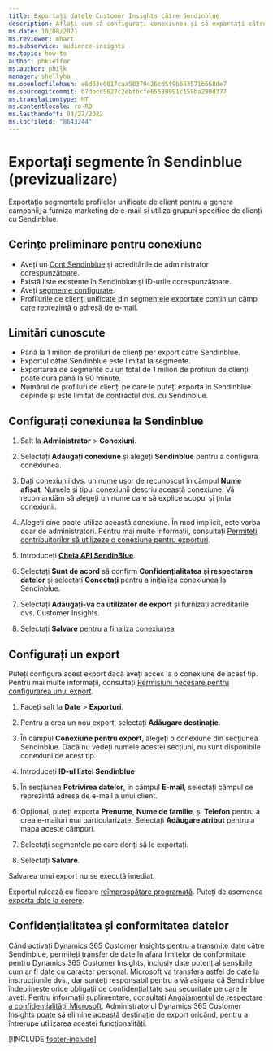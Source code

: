 ```yaml
---
title: Exportați datele Customer Insights către Sendinblue
description: Aflați cum să configurați conexiunea și să exportați către Sendinblue.
ms.date: 10/08/2021
ms.reviewer: mhart
ms.subservice: audience-insights
ms.topic: how-to
author: phkieffer
ms.author: philk
manager: shellyha
ms.openlocfilehash: e6d63e0017caa50379426cd5f9b663571b568de7
ms.sourcegitcommit: b7dbcd5627c2ebfbcfe65589991c159ba290d377
ms.translationtype: MT
ms.contentlocale: ro-RO
ms.lasthandoff: 04/27/2022
ms.locfileid: "8643244"
---
```

# <a name="export-segments-to-sendinblue-preview"></a>Exportați segmente în Sendinblue (previzualizare)

Exportațio segmentele profilelor unificate de client pentru a genera campanii, a furniza marketing de e-mail și utiliza grupuri specifice de clienți cu Sendinblue.

## <a name="prerequisites-for-connection"></a>Cerințe preliminare pentru conexiune

-   Aveți un [Cont Sendinblue](https://www.sendinblue.com/) și acreditările de administrator corespunzătoare.
-   Există liste existente în Sendinblue și ID-urile corespunzătoare.
-   Aveți [segmente configurate](segments.md).
-   Profilurile de clienți unificate din segmentele exportate conțin un câmp care reprezintă o adresă de e-mail.

## <a name="known-limitations"></a>Limitări cunoscute

- Până la 1 milion de profiluri de clienți per export către Sendinblue.
- Exportul către Sendinblue este limitat la segmente.
- Exportarea de segmente cu un total de 1 milion de profiluri de clienți poate dura până la 90 minute. 
- Numărul de profiluri de clienți pe care le puteți exporta în Sendinblue depinde și este limitat de contractul dvs. cu Sendinblue.

## <a name="set-up-connection-to-sendinblue"></a>Configurați conexiunea la Sendinblue

1. Salt la **Administrator** > **Conexiuni**.

1. Selectați **Adăugați conexiune** și alegeți **Sendinblue** pentru a configura conexiunea.

1. Dați conexiunii dvs. un nume ușor de recunoscut în câmpul **Nume afișat**. Numele și tipul conexiunii descriu această conexiune. Vă recomandăm să alegeți un nume care să explice scopul și ținta conexiunii.

1. Alegeți cine poate utiliza această conexiune. În mod implicit, este vorba doar de administratori. Pentru mai multe informații, consultați [Permiteți contribuitorilor să utilizeze o conexiune pentru exporturi](connections.md#allow-contributors-to-use-a-connection-for-exports).

1. Introduceți **[Cheia API SendinBlue](https://developers.sendinblue.com/docs/getting-started#:~:text=Get%20your%20API%20key&text=You%20can%20create%20one%20from,your%20settings%20This%20API%20key)**.

1. Selectați **Sunt de acord** să confirm **Confidențialitatea și respectarea datelor** și selectați **Conectați** pentru a inițializa conexiunea la Sendinblue.

1. Selectați **Adăugați-vă ca utilizator de export** și furnizați acreditările dvs. Customer Insights.

1. Selectați **Salvare** pentru a finaliza conexiunea.

## <a name="configure-an-export"></a>Configurați un export

Puteți configura acest export dacă aveți acces la o conexiune de acest tip. Pentru mai multe informații, consultați [Permisiuni necesare pentru configurarea unui export](export-destinations.md#set-up-a-new-export).

1. Faceți salt la **Date** > **Exporturi**.

1. Pentru a crea un nou export, selectați **Adăugare destinație**.

1. În câmpul **Conexiune pentru export**, alegeți o conexiune din secțiunea Sendinblue. Dacă nu vedeți numele acestei secțiuni, nu sunt disponibile conexiuni de acest tip.

1. Introduceți **ID-ul listei Sendinblue** 

1. În secțiunea **Potrivirea datelor**, în câmpul **E-mail**, selectați câmpul ce reprezintă adresa de e-mail a unui client. 

1. Opțional, puteți exporta **Prenume**, **Nume de familie**, și **Telefon**  pentru a crea e-mailuri mai particularizate. Selectați **Adăugare atribut** pentru a mapa aceste câmpuri.

1. Selectați segmentele pe care doriți să le exportați. 

1. Selectați **Salvare**.

Salvarea unui export nu se execută imediat.

Exportul rulează cu fiecare [reîmprospătare programată](system.md#schedule-tab). Puteți de asemenea [exporta date la cerere](export-destinations.md#run-exports-on-demand). 


## <a name="data-privacy-and-compliance"></a>Confidențialitatea și conformitatea datelor

Când activați Dynamics 365 Customer Insights pentru a transmite date către Sendinblue, permiteți transfer de date în afara limitelor de conformitate pentru Dynamics 365 Customer Insights, inclusiv date potențial sensibile, cum ar fi date cu caracter personal. Microsoft va transfera astfel de date la instrucțiunile dvs., dar sunteți responsabil pentru a vă asigura că Sendinblue îndeplinește orice obligații de confidențialitate sau securitate pe care le aveți. Pentru informații suplimentare, consultați [Angajamentul de respectare a confidențialității Microsoft](https://go.microsoft.com/fwlink/?linkid=396732).
Administratorul Dynamics 365 Customer Insights poate să elimine această destinație de export oricând, pentru a întrerupe utilizarea acestei funcționalități.


[!INCLUDE [footer-include](includes/footer-banner.md)]
